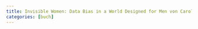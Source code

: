 ```yaml
---
title: Invisible Women: Data Bias in a World Designed for Men von Caroline Criado Pérez (englisch)
categories: [buch]
---
```


